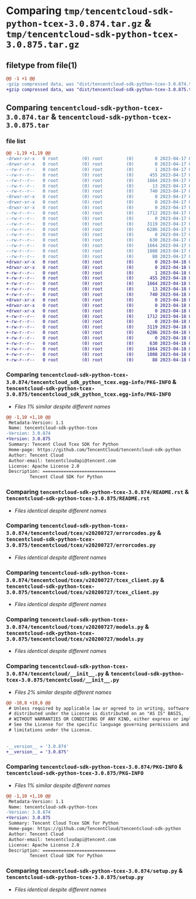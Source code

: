 # Comparing `tmp/tencentcloud-sdk-python-tcex-3.0.874.tar.gz` & `tmp/tencentcloud-sdk-python-tcex-3.0.875.tar.gz`

## filetype from file(1)

```diff
@@ -1 +1 @@
-gzip compressed data, was "dist/tencentcloud-sdk-python-tcex-3.0.874.tar", last modified: Mon Apr 17 00:50:01 2023, max compression
+gzip compressed data, was "dist/tencentcloud-sdk-python-tcex-3.0.875.tar", last modified: Tue Apr 18 00:57:21 2023, max compression
```

## Comparing `tencentcloud-sdk-python-tcex-3.0.874.tar` & `tencentcloud-sdk-python-tcex-3.0.875.tar`

### file list

```diff
@@ -1,19 +1,19 @@
-drwxr-xr-x   0 root         (0) root         (0)        0 2023-04-17 00:50:01.000000 tencentcloud-sdk-python-tcex-3.0.874/
-drwxr-xr-x   0 root         (0) root         (0)        0 2023-04-17 00:50:01.000000 tencentcloud-sdk-python-tcex-3.0.874/tencentcloud_sdk_python_tcex.egg-info/
--rw-r--r--   0 root         (0) root         (0)        1 2023-04-17 00:50:01.000000 tencentcloud-sdk-python-tcex-3.0.874/tencentcloud_sdk_python_tcex.egg-info/dependency_links.txt
--rw-r--r--   0 root         (0) root         (0)      455 2023-04-17 00:50:01.000000 tencentcloud-sdk-python-tcex-3.0.874/tencentcloud_sdk_python_tcex.egg-info/SOURCES.txt
--rw-r--r--   0 root         (0) root         (0)     1664 2023-04-17 00:50:01.000000 tencentcloud-sdk-python-tcex-3.0.874/tencentcloud_sdk_python_tcex.egg-info/PKG-INFO
--rw-r--r--   0 root         (0) root         (0)       13 2023-04-17 00:50:01.000000 tencentcloud-sdk-python-tcex-3.0.874/tencentcloud_sdk_python_tcex.egg-info/top_level.txt
--rw-r--r--   0 root         (0) root         (0)      740 2023-04-17 00:50:01.000000 tencentcloud-sdk-python-tcex-3.0.874/README.rst
-drwxr-xr-x   0 root         (0) root         (0)        0 2023-04-17 00:50:01.000000 tencentcloud-sdk-python-tcex-3.0.874/tencentcloud/
-drwxr-xr-x   0 root         (0) root         (0)        0 2023-04-17 00:50:01.000000 tencentcloud-sdk-python-tcex-3.0.874/tencentcloud/tcex/
-drwxr-xr-x   0 root         (0) root         (0)        0 2023-04-17 00:50:01.000000 tencentcloud-sdk-python-tcex-3.0.874/tencentcloud/tcex/v20200727/
--rw-r--r--   0 root         (0) root         (0)     1712 2023-04-17 00:50:01.000000 tencentcloud-sdk-python-tcex-3.0.874/tencentcloud/tcex/v20200727/errorcodes.py
--rw-r--r--   0 root         (0) root         (0)        0 2023-04-17 00:50:01.000000 tencentcloud-sdk-python-tcex-3.0.874/tencentcloud/tcex/v20200727/__init__.py
--rw-r--r--   0 root         (0) root         (0)     3119 2023-04-17 00:50:01.000000 tencentcloud-sdk-python-tcex-3.0.874/tencentcloud/tcex/v20200727/tcex_client.py
--rw-r--r--   0 root         (0) root         (0)     6286 2023-04-17 00:50:01.000000 tencentcloud-sdk-python-tcex-3.0.874/tencentcloud/tcex/v20200727/models.py
--rw-r--r--   0 root         (0) root         (0)        0 2023-04-17 00:50:01.000000 tencentcloud-sdk-python-tcex-3.0.874/tencentcloud/tcex/__init__.py
--rw-r--r--   0 root         (0) root         (0)      630 2023-04-17 00:50:01.000000 tencentcloud-sdk-python-tcex-3.0.874/tencentcloud/__init__.py
--rw-r--r--   0 root         (0) root         (0)     1664 2023-04-17 00:50:01.000000 tencentcloud-sdk-python-tcex-3.0.874/PKG-INFO
--rw-r--r--   0 root         (0) root         (0)     1008 2023-04-17 00:50:01.000000 tencentcloud-sdk-python-tcex-3.0.874/setup.py
--rw-r--r--   0 root         (0) root         (0)       88 2023-04-17 00:50:01.000000 tencentcloud-sdk-python-tcex-3.0.874/setup.cfg
+drwxr-xr-x   0 root         (0) root         (0)        0 2023-04-18 00:57:21.000000 tencentcloud-sdk-python-tcex-3.0.875/
+drwxr-xr-x   0 root         (0) root         (0)        0 2023-04-18 00:57:21.000000 tencentcloud-sdk-python-tcex-3.0.875/tencentcloud_sdk_python_tcex.egg-info/
+-rw-r--r--   0 root         (0) root         (0)        1 2023-04-18 00:57:21.000000 tencentcloud-sdk-python-tcex-3.0.875/tencentcloud_sdk_python_tcex.egg-info/dependency_links.txt
+-rw-r--r--   0 root         (0) root         (0)      455 2023-04-18 00:57:21.000000 tencentcloud-sdk-python-tcex-3.0.875/tencentcloud_sdk_python_tcex.egg-info/SOURCES.txt
+-rw-r--r--   0 root         (0) root         (0)     1664 2023-04-18 00:57:21.000000 tencentcloud-sdk-python-tcex-3.0.875/tencentcloud_sdk_python_tcex.egg-info/PKG-INFO
+-rw-r--r--   0 root         (0) root         (0)       13 2023-04-18 00:57:21.000000 tencentcloud-sdk-python-tcex-3.0.875/tencentcloud_sdk_python_tcex.egg-info/top_level.txt
+-rw-r--r--   0 root         (0) root         (0)      740 2023-04-18 00:57:21.000000 tencentcloud-sdk-python-tcex-3.0.875/README.rst
+drwxr-xr-x   0 root         (0) root         (0)        0 2023-04-18 00:57:21.000000 tencentcloud-sdk-python-tcex-3.0.875/tencentcloud/
+drwxr-xr-x   0 root         (0) root         (0)        0 2023-04-18 00:57:21.000000 tencentcloud-sdk-python-tcex-3.0.875/tencentcloud/tcex/
+drwxr-xr-x   0 root         (0) root         (0)        0 2023-04-18 00:57:21.000000 tencentcloud-sdk-python-tcex-3.0.875/tencentcloud/tcex/v20200727/
+-rw-r--r--   0 root         (0) root         (0)     1712 2023-04-18 00:57:21.000000 tencentcloud-sdk-python-tcex-3.0.875/tencentcloud/tcex/v20200727/errorcodes.py
+-rw-r--r--   0 root         (0) root         (0)        0 2023-04-18 00:57:21.000000 tencentcloud-sdk-python-tcex-3.0.875/tencentcloud/tcex/v20200727/__init__.py
+-rw-r--r--   0 root         (0) root         (0)     3119 2023-04-18 00:57:21.000000 tencentcloud-sdk-python-tcex-3.0.875/tencentcloud/tcex/v20200727/tcex_client.py
+-rw-r--r--   0 root         (0) root         (0)     6286 2023-04-18 00:57:21.000000 tencentcloud-sdk-python-tcex-3.0.875/tencentcloud/tcex/v20200727/models.py
+-rw-r--r--   0 root         (0) root         (0)        0 2023-04-18 00:57:21.000000 tencentcloud-sdk-python-tcex-3.0.875/tencentcloud/tcex/__init__.py
+-rw-r--r--   0 root         (0) root         (0)      630 2023-04-18 00:57:21.000000 tencentcloud-sdk-python-tcex-3.0.875/tencentcloud/__init__.py
+-rw-r--r--   0 root         (0) root         (0)     1664 2023-04-18 00:57:21.000000 tencentcloud-sdk-python-tcex-3.0.875/PKG-INFO
+-rw-r--r--   0 root         (0) root         (0)     1008 2023-04-18 00:57:21.000000 tencentcloud-sdk-python-tcex-3.0.875/setup.py
+-rw-r--r--   0 root         (0) root         (0)       88 2023-04-18 00:57:21.000000 tencentcloud-sdk-python-tcex-3.0.875/setup.cfg
```

### Comparing `tencentcloud-sdk-python-tcex-3.0.874/tencentcloud_sdk_python_tcex.egg-info/PKG-INFO` & `tencentcloud-sdk-python-tcex-3.0.875/tencentcloud_sdk_python_tcex.egg-info/PKG-INFO`

 * *Files 1% similar despite different names*

```diff
@@ -1,10 +1,10 @@
 Metadata-Version: 1.1
 Name: tencentcloud-sdk-python-tcex
-Version: 3.0.874
+Version: 3.0.875
 Summary: Tencent Cloud Tcex SDK for Python
 Home-page: https://github.com/TencentCloud/tencentcloud-sdk-python
 Author: Tencent Cloud
 Author-email: tencentcloudapi@tencent.com
 License: Apache License 2.0
 Description: ============================
         Tencent Cloud SDK for Python
```

### Comparing `tencentcloud-sdk-python-tcex-3.0.874/README.rst` & `tencentcloud-sdk-python-tcex-3.0.875/README.rst`

 * *Files identical despite different names*

### Comparing `tencentcloud-sdk-python-tcex-3.0.874/tencentcloud/tcex/v20200727/errorcodes.py` & `tencentcloud-sdk-python-tcex-3.0.875/tencentcloud/tcex/v20200727/errorcodes.py`

 * *Files identical despite different names*

### Comparing `tencentcloud-sdk-python-tcex-3.0.874/tencentcloud/tcex/v20200727/tcex_client.py` & `tencentcloud-sdk-python-tcex-3.0.875/tencentcloud/tcex/v20200727/tcex_client.py`

 * *Files identical despite different names*

### Comparing `tencentcloud-sdk-python-tcex-3.0.874/tencentcloud/tcex/v20200727/models.py` & `tencentcloud-sdk-python-tcex-3.0.875/tencentcloud/tcex/v20200727/models.py`

 * *Files identical despite different names*

### Comparing `tencentcloud-sdk-python-tcex-3.0.874/tencentcloud/__init__.py` & `tencentcloud-sdk-python-tcex-3.0.875/tencentcloud/__init__.py`

 * *Files 2% similar despite different names*

```diff
@@ -10,8 +10,8 @@
 # Unless required by applicable law or agreed to in writing, software
 # distributed under the License is distributed on an "AS IS" BASIS,
 # WITHOUT WARRANTIES OR CONDITIONS OF ANY KIND, either express or implied.
 # See the License for the specific language governing permissions and
 # limitations under the License.
 
 
-__version__ = '3.0.874'
+__version__ = '3.0.875'
```

### Comparing `tencentcloud-sdk-python-tcex-3.0.874/PKG-INFO` & `tencentcloud-sdk-python-tcex-3.0.875/PKG-INFO`

 * *Files 1% similar despite different names*

```diff
@@ -1,10 +1,10 @@
 Metadata-Version: 1.1
 Name: tencentcloud-sdk-python-tcex
-Version: 3.0.874
+Version: 3.0.875
 Summary: Tencent Cloud Tcex SDK for Python
 Home-page: https://github.com/TencentCloud/tencentcloud-sdk-python
 Author: Tencent Cloud
 Author-email: tencentcloudapi@tencent.com
 License: Apache License 2.0
 Description: ============================
         Tencent Cloud SDK for Python
```

### Comparing `tencentcloud-sdk-python-tcex-3.0.874/setup.py` & `tencentcloud-sdk-python-tcex-3.0.875/setup.py`

 * *Files identical despite different names*


